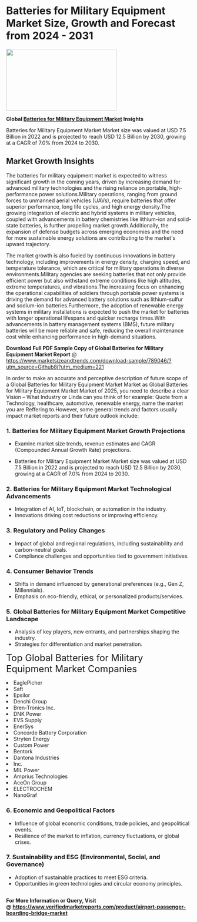 <H1>Batteries for Military Equipment Market Size, Growth and Forecast from 2024 - 2031</H1><img class="aligncenter size-medium wp-image-584254" src="https://thirdeyenews.in/wp-content/uploads/2024/09/Global-Market-Research-300x168.jpeg" alt="" width="300" height="168" /><p><strong>Global&nbsp;<a href="https://www.marketsizeandtrends.com/download-sample/789046/?utm_source=Github8j?utm_medium=221">Batteries for Military Equipment Market</a> Insights</strong></p><p>Batteries for Military Equipment Market Market size was valued at USD 7.5 Billion in 2022 and is projected to reach USD 12.5 Billion by 2030, growing at a CAGR of 7.0% from 2024 to 2030.</p><p><h2>Market Growth Insights</h2> <p>The batteries for military equipment market is expected to witness significant growth in the coming years, driven by increasing demand for advanced military technologies and the rising reliance on portable, high-performance power solutions.Military operations, ranging from ground forces to unmanned aerial vehicles (UAVs), require batteries that offer superior performance, long life cycles, and high energy density.The growing integration of electric and hybrid systems in military vehicles, coupled with advancements in battery chemistries like lithium-ion and solid-state batteries, is further propelling market growth.Additionally, the expansion of defense budgets across emerging economies and the need for more sustainable energy solutions are contributing to the market's upward trajectory.</p> <p>The market growth is also fueled by continuous innovations in battery technology, including improvements in energy density, charging speed, and temperature tolerance, which are critical for military operations in diverse environments.Military agencies are seeking batteries that not only provide efficient power but also withstand extreme conditions like high altitudes, extreme temperatures, and vibrations.The increasing focus on enhancing the operational capabilities of soldiers through portable power systems is driving the demand for advanced battery solutions such as lithium-sulfur and sodium-ion batteries.Furthermore, the adoption of renewable energy systems in military installations is expected to push the market for batteries with longer operational lifespans and quicker recharge times.With advancements in battery management systems (BMS), future military batteries will be more reliable and safe, reducing the overall maintenance cost while enhancing performance in high-demand situations.<p><span class=""><strong>Download Full PDF Sample Copy of Global Batteries for Military Equipment Market Report</strong> @ <a href="https://www.marketsizeandtrends.com/download-sample/789046/?utm_source=Github8j?utm_medium=221" target="_blank">https://www.marketsizeandtrends.com/download-sample/789046/?utm_source=Github8j?utm_medium=221</a></span></p><p>In order to make an accurate and perceptive description of future scope of a Global&nbsp;Batteries for Military Equipment Market Market as Global&nbsp;Batteries for Military Equipment Market Market of 2025, you need to describe a clear Vision &ndash; What Industry or Linda can you think of for example: Quote from a Technology, healthcare, automotive, renewable energy, name the market you are Reffering to.However, some general trends and factors usually impact market reports and their future outlook include:</p><h3>1.&nbsp;<strong>Batteries for Military Equipment Market Growth Projections</strong></h3><ul><li>Examine market size trends, revenue estimates and CAGR (Compounded Annual Growth Rate) projections.</li><li><p>Batteries for Military Equipment Market Market size was valued at USD 7.5 Billion in 2022 and is projected to reach USD 12.5 Billion by 2030, growing at a CAGR of 7.0% from 2024 to 2030.</p></li></ul><h3>2.&nbsp;<strong>Batteries for Military Equipment Market Technological Advancements</strong></h3><ul><li>Integration of AI, IoT, blockchain, or automation in the industry.</li><li>Innovations driving cost reductions or improving efficiency.</li></ul><h3>3.&nbsp;<strong>Regulatory and Policy Changes</strong></h3><ul><li>Impact of global and regional regulations, including sustainability and carbon-neutral goals.</li><li>Compliance challenges and opportunities tied to government initiatives.</li></ul><h3>4.&nbsp;<strong>Consumer Behavior Trends</strong></h3><ul><li>Shifts in demand influenced by generational preferences (e.g., Gen Z, Millennials).</li><li>Emphasis on eco-friendly, ethical, or personalized products/services.</li></ul><h3>5.&nbsp;<strong>Global Batteries for Military Equipment Market Competitive Landscape</strong></h3><ul><li>Analysis of key players, new entrants, and partnerships shaping the industry.</li><li>Strategies for differentiation and market penetration.</li></ul><p data-pm-slice="1 1 []"><span style="color: inherit; font-family: inherit; font-size: 25px;">Top Global Batteries for Military Equipment Market Companies</span></p><div class="" data-test-id=""><p><li>EaglePicher</li><li> Saft</li><li> Epsilor</li><li> Denchi Group</li><li> Bren-Tronics Inc.</li><li> DNK Power</li><li> EVS Supply</li><li> EnerSys</li><li> Concorde Battery Corporation</li><li> Stryten Energy</li><li> Custom Power</li><li> Bentork</li><li> Dantona Industries</li><li> Inc.</li><li> MIL Power</li><li> Amprius Technologies</li><li> AceOn Group</li><li> ELECTROCHEM</li><li> NanoGraf</li></p></div><h3>6.&nbsp;<strong>Economic and Geopolitical Factors</strong></h3><ul><li>Influence of global economic conditions, trade policies, and geopolitical events.</li><li>Resilience of the market to inflation, currency fluctuations, or global crises.</li></ul><h3>7.&nbsp;<strong>Sustainability and ESG (Environmental, Social, and Governance)</strong></h3><ul><li>Adoption of sustainable practices to meet ESG criteria.</li><li>Opportunities in green technologies and circular economy principles.</li></ul><h2><strong style="font-size: 14px;">For More Information or Query, Visit @&nbsp;</strong><a style="background-color: #ffffff; font-size: 14px;" href="https://www.marketsizeandtrends.com/report/batteries-for-military-equipment-market/" target="_blank">https://www.verifiedmarketreports.com/product/airport-passenger-boarding-bridge-market</a></h2>